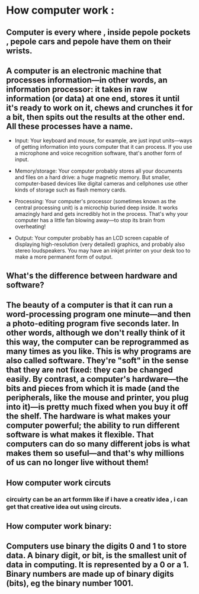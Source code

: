 

# How computer work :

## Computer is every where , inside pepole pockets , pepole cars and pepole have them on their wrists.

## A computer is an electronic machine that processes information—in other words, an information processor: it takes in raw information (or data) at one end, stores it until it's ready to work on it, chews and crunches it for a bit, then spits out the results at the other end. All these processes have a name.

- Input: Your keyboard and mouse, for example, are just input units—ways of getting information into yours computer that it can process. If you use a microphone and voice recognition software, that's another form of input.

- Memory/storage: Your computer probably stores all your documents and files on a hard drive: a huge magnetic memory. But smaller, computer-based devices like digital cameras and cellphones use other kinds of storage such as flash memory cards.

- Processing: Your computer's processor (sometimes known as the central processing unit) is a microchip buried deep inside. It works amazingly hard and gets incredibly hot in the process. That's why your computer has a little fan blowing away—to stop its brain from overheating!

- Output: Your computer probably has an LCD screen capable of displaying high-resolution (very detailed) graphics, and probably also stereo loudspeakers. You may have an inkjet printer on your desk too to make a more permanent form of output.

## What's the difference between hardware and software?

## The beauty of a computer is that it can run a word-processing program one minute—and then a photo-editing program five seconds later. In other words, although we don't really think of it this way, the computer can be reprogrammed as many times as you like. This is why programs are also called software. They're "soft" in the sense that they are not fixed: they can be changed easily. By contrast, a computer's hardware—the bits and pieces from which it is made (and the peripherals, like the mouse and printer, you plug into it)—is pretty much fixed when you buy it off the shelf. The hardware is what makes your computer powerful; the ability to run different software is what makes it flexible. That computers can do so many different jobs is what makes them so useful—and that's why millions of us can no longer live without them! 

## How computer work circuts

### circuirty can be an art formm like if i have a creativ idea , i can get that creative idea out using circuts.

## How computer work binary:

## Computers use binary the digits 0 and 1 to store data. A binary digit, or bit, is the smallest unit of data in computing. It is represented by a 0 or a 1. Binary numbers are made up of binary digits (bits), eg the binary number 1001.


